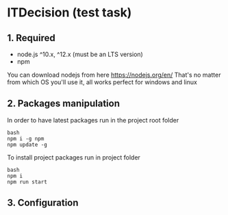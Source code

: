 ITDecision (test task)
===================================================

## 1. Required

- node.js ^10.x, ^12.x (must be an LTS version)
- npm

You can download nodejs from here https://nodejs.org/en/
That's no matter from which OS you'll use it, all works perfect for windows and linux

## 2. Packages manipulation

In order to have latest packages run in the project root folder

    bash
    npm i -g npm
    npm update -g

To install project packages run in project folder

    bash
    npm i
    npm run start

## 3. Configuration